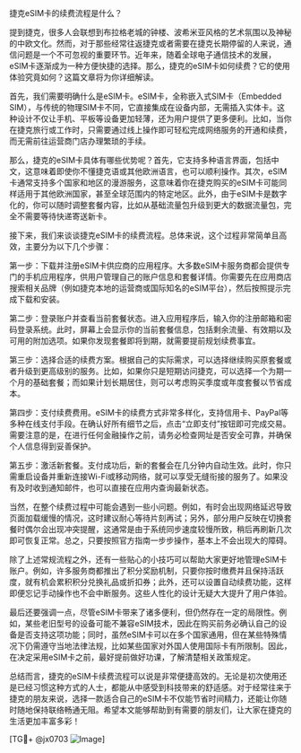 捷克eSIM卡的续费流程是什么？

提到捷克，很多人会联想到布拉格老城的钟楼、波希米亚风格的艺术氛围以及神秘的中欧文化。然而，对于那些经常往返捷克或者需要在捷克长期停留的人来说，通信问题是一个不可忽视的重要环节。近年来，随着全球电子通信技术的发展，eSIM卡逐渐成为一种方便快捷的选择。那么，捷克的eSIM卡如何续费？它的使用体验究竟如何？这篇文章将为你详细解读。

首先，我们需要明确什么是eSIM卡。eSIM卡，全称嵌入式SIM卡（Embedded SIM），与传统的物理SIM卡不同，它直接集成在设备内部，无需插入实体卡。这种设计不仅让手机、平板等设备更加轻薄，还为用户提供了更多便利。比如，当你在捷克旅行或工作时，只需要通过线上操作即可轻松完成网络服务的开通和续费，而无需前往运营商门店办理繁琐的手续。

那么，捷克的eSIM卡具体有哪些优势呢？首先，它支持多种语言界面，包括中文，这意味着即使你不懂捷克语或其他欧洲语言，也可以顺利操作。其次，eSIM卡通常支持多个国家和地区的漫游服务，这意味着你在捷克购买的eSIM卡可能同样适用于其他欧洲国家，甚至全球范围内的特定地区。此外，由于eSIM卡是数字化的，你可以随时调整套餐内容，比如从基础流量包升级到更大的数据流量包，完全不需要等待快递寄送新卡。

接下来，我们来谈谈捷克eSIM卡的续费流程。总体来说，这个过程非常简单且高效，主要分为以下几个步骤：

第一步：下载并注册eSIM卡供应商的应用程序。大多数eSIM卡服务商都会提供专门的手机应用程序，供用户管理自己的账户信息和套餐详情。你需要先在应用商店搜索相关品牌（例如捷克本地的运营商或国际知名的eSIM平台），然后按照提示完成下载和安装。

第二步：登录账户并查看当前套餐状态。进入应用程序后，输入你的注册邮箱和密码登录系统。此时，屏幕上会显示你的当前套餐信息，包括剩余流量、有效期以及可用的附加选项。如果你发现套餐即将到期，就需要提前规划续费事宜。

第三步：选择合适的续费方案。根据自己的实际需求，可以选择继续购买原套餐或者升级到更高级别的服务。比如，如果你只是短期访问捷克，可以选择一个为期一个月的基础套餐；而如果计划长期居住，则可以考虑购买季度或年度套餐以节省成本。

第四步：支付续费费用。eSIM卡的续费方式非常多样化，支持信用卡、PayPal等多种在线支付手段。在确认好所有细节之后，点击“立即支付”按钮即可完成交易。需要注意的是，在进行任何金融操作之前，请务必检查网址是否安全可靠，并确保个人信息得到妥善保护。

第五步：激活新套餐。支付成功后，新的套餐会在几分钟内自动生效。此时，你只需重启设备并重新连接Wi-Fi或移动网络，就可以享受无缝衔接的服务了。如果没有及时收到通知邮件，也可以直接在应用内查询最新状态。

当然，在整个续费过程中可能会遇到一些小问题。例如，有时会出现网络延迟导致页面加载缓慢的情况，这时建议耐心等待片刻再试；另外，部分用户反映在切换套餐时偶尔会出现冲突提醒，这通常是由于系统同步速度较慢所致，稍后再刷新几次即可恢复正常。总之，只要按照官方指南一步步操作，基本上不会出现大的障碍。

除了上述常规流程之外，还有一些贴心的小技巧可以帮助大家更好地管理eSIM卡账户。例如，许多服务商都推出了积分奖励机制，只要你按时缴费并且保持活跃度，就有机会累积积分兑换礼品或折扣券；此外，还可以设置自动续费功能，这样即便忘记手动操作也不会中断服务。这些人性化的设计无疑大大提升了用户体验。

最后还要强调一点，尽管eSIM卡带来了诸多便利，但仍然存在一定的局限性。例如，某些老旧型号的设备可能不兼容eSIM技术，因此在购买前务必确认自己的设备是否支持这项功能；同时，虽然eSIM卡可以在多个国家通用，但在某些特殊情况下仍需遵守当地法律法规，比如某些国家对外国人使用国际卡有所限制。因此，在决定采用eSIM卡之前，最好提前做好功课，了解清楚相关政策规定。

总结而言，捷克的eSIM卡续费流程可以说是非常便捷高效的。无论是初次使用还是已经习惯这种方式的人士，都能从中感受到科技带来的舒适感。对于经常往来于捷克的朋友来说，选择一款适合自己的eSIM卡不仅能节省时间精力，还能让你随时随地保持联络畅通无阻。希望本文能够帮助到有需要的朋友们，让大家在捷克的生活更加丰富多彩！

[TG💪+ @jx0703 ![Image](https://github.com/user-attachments/assets/dbca1d08-cadb-493c-b0ec-ad6f7a83f270)]